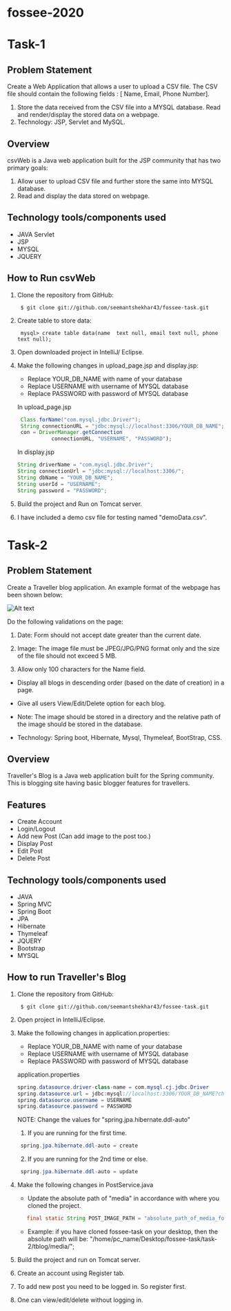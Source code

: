 # fossee-2020

# Task-1

## Problem Statement
Create a Web Application that allows a user to upload a CSV file. The  CSV file should contain the following fields : [ Name, Email, Phone Number]. 

1. Store the data received from the CSV file into a MYSQL database. Read and render/display the stored data on a webpage.
2. Technology: JSP, Servlet and MySQL.

## Overview
csvWeb is a Java web application built for the JSP community that has two primary goals:
1. Allow user to upload CSV file and further store the same into MYSQL database. 
2. Read and display the data stored on webpage.

## Technology tools/components used
- JAVA Servlet
- JSP
- MYSQL
- JQUERY


## How to Run csvWeb

1. Clone the repository from GitHub:

		$ git clone git://github.com/seemantshekhar43/fossee-task.git

2. Create table to store data:

		mysql> create table data(name  text null, email text null, phone text null);
    
3. Open downloaded project in IntelliJ/ Eclipse.

4. Make the following changes in upload_page.jsp and display.jsp:
  
      - Replace YOUR_DB_NAME with name of your database
      - Replace USERNAME with username of MYSQL database
      - Replace PASSWORD with password of MYSQL database
      
      
     In upload_page.jsp
      
      ```java
       Class.forName("com.mysql.jdbc.Driver");
       String connectionURL = "jdbc:mysql://localhost:3306/YOUR_DB_NAME";
       con = DriverManager.getConnection
                 connectionURL, "USERNAME", "PASSWORD");
      ```  
      
      In display.jsp
      
      ```java
    String driverName = "com.mysql.jdbc.Driver";
    String connectionUrl = "jdbc:mysql://localhost:3306/";
    String dbName = "YOUR_DB_NAME";
    String userId = "USERNAME";
    String password = "PASSWORD";
      ```  
      

5. Build the project and Run on Tomcat server.

6. I have included a demo csv file for testing named "demoData.csv".


# Task-2

## Problem Statement
Create a Traveller blog application. An example format of the webpage has been shown below:

![Alt text](relative/path/to/img.jpg?raw=true "Title")

Do the following validations on the page:
1. Date: Form should not accept date greater than the current date.

2. Image: The image file must be JPEG/JPG/PNG format only and the size of the file should not exceed 5 MB.

3. Allow only 100 characters for the Name field.

- Display all blogs in descending order (based on the date of creation) in a page.

- Give all users View/Edit/Delete option for each blog. 

- Note: The image should be stored in a directory and the relative path of the image should be stored in the database.

- Technology: Spring boot, Hibernate, Mysql, Thymeleaf, BootStrap, CSS.

## Overview
Traveller's Blog is a Java web application built for the Spring community. This is blogging site having basic blogger features for travellers. 

## Features
- Create Account
- Login/Logout
- Add new Post (Can add image to the post too.)
- Display Post
- Edit Post
- Delete Post

## Technology tools/components used
- JAVA 
- Spring MVC
- Spring Boot
- JPA
- Hibernate
- Thymeleaf
- JQUERY
- Bootstrap
- MYSQL

## How to run Traveller's Blog

1. Clone the repository from GitHub:

		$ git clone git://github.com/seemantshekhar43/fossee-task.git
    
2. Open project in IntelliJ/Eclipse.

3. Make the following changes in application.properties:
  
      - Replace YOUR_DB_NAME with name of your database
      - Replace USERNAME with username of MYSQL database
      - Replace PASSWORD with password of MYSQL database
      
      application.properties
      
      ```java
    spring.datasource.driver-class-name = com.mysql.cj.jdbc.Driver
    spring.datasource.url = jdbc:mysql://localhost:3306/YOUR_DB_NAME?characterEncoding=utf8
    spring.datasource.username = USERNAME
    spring.datasource.password = PASSWORD
      ```
      
      NOTE: Change the values for "spring.jpa.hibernate.ddl-auto"  
      
      1. If you are running for the first time.
      ```java
       spring.jpa.hibernate.ddl-auto = create 
      ```
      2. If you are running for the 2nd time or else.
      ```java
       spring.jpa.hibernate.ddl-auto = update
      ```
      
 6. Make the following changes in PostService.java
 
    - Update the absolute path of "media" in accordance with where you cloned the project.
    ```java
       final static String POST_IMAGE_PATH = "absolute_path_of_media_folder";
    ```
    
    - Example: if you have cloned fossee-task on your desktop, then the absolute path will be:
      "/home/pc_name/Desktop/fossee-task/task-2/tblog/media/";
 
 4. Build the project and run on Tomcat server.
 
 5. Create an account using Register tab.
 
 6. To add new post you need to be logged in. So register first.
 
 7. One can view/edit/delete without logging in.
        


    
    
    


